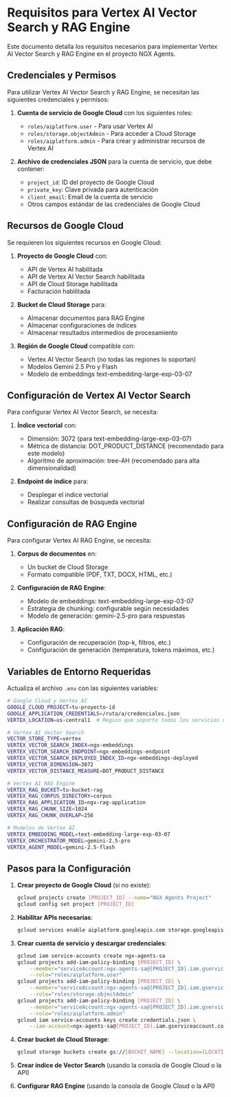 # Requisitos para Vertex AI Vector Search y RAG Engine

Este documento detalla los requisitos necesarios para implementar Vertex AI Vector Search y RAG Engine en el proyecto NGX Agents.

## Credenciales y Permisos

Para utilizar Vertex AI Vector Search y RAG Engine, se necesitan las siguientes credenciales y permisos:

1. **Cuenta de servicio de Google Cloud** con los siguientes roles:
   - `roles/aiplatform.user` - Para usar Vertex AI
   - `roles/storage.objectAdmin` - Para acceder a Cloud Storage
   - `roles/aiplatform.admin` - Para crear y administrar recursos de Vertex AI

2. **Archivo de credenciales JSON** para la cuenta de servicio, que debe contener:
   - `project_id`: ID del proyecto de Google Cloud
   - `private_key`: Clave privada para autenticación
   - `client_email`: Email de la cuenta de servicio
   - Otros campos estándar de las credenciales de Google Cloud

## Recursos de Google Cloud

Se requieren los siguientes recursos en Google Cloud:

1. **Proyecto de Google Cloud** con:
   - API de Vertex AI habilitada
   - API de Vertex AI Vector Search habilitada
   - API de Cloud Storage habilitada
   - Facturación habilitada

2. **Bucket de Cloud Storage** para:
   - Almacenar documentos para RAG Engine
   - Almacenar configuraciones de índices
   - Almacenar resultados intermedios de procesamiento

3. **Región de Google Cloud** compatible con:
   - Vertex AI Vector Search (no todas las regiones lo soportan)
   - Modelos Gemini 2.5 Pro y Flash
   - Modelo de embeddings text-embedding-large-exp-03-07

## Configuración de Vertex AI Vector Search

Para configurar Vertex AI Vector Search, se necesita:

1. **Índice vectorial** con:
   - Dimensión: 3072 (para text-embedding-large-exp-03-07)
   - Métrica de distancia: DOT_PRODUCT_DISTANCE (recomendado para este modelo)
   - Algoritmo de aproximación: tree-AH (recomendado para alta dimensionalidad)

2. **Endpoint de índice** para:
   - Desplegar el índice vectorial
   - Realizar consultas de búsqueda vectorial

## Configuración de RAG Engine

Para configurar Vertex AI RAG Engine, se necesita:

1. **Corpus de documentos** en:
   - Un bucket de Cloud Storage
   - Formato compatible (PDF, TXT, DOCX, HTML, etc.)

2. **Configuración de RAG Engine**:
   - Modelo de embeddings: text-embedding-large-exp-03-07
   - Estrategia de chunking: configurable según necesidades
   - Modelo de generación: gemini-2.5-pro para respuestas

3. **Aplicación RAG**:
   - Configuración de recuperación (top-k, filtros, etc.)
   - Configuración de generación (temperatura, tokens máximos, etc.)

## Variables de Entorno Requeridas

Actualiza el archivo `.env` con las siguientes variables:

```bash
# Google Cloud y Vertex AI
GOOGLE_CLOUD_PROJECT=tu-proyecto-id
GOOGLE_APPLICATION_CREDENTIALS=/ruta/a/credenciales.json
VERTEX_LOCATION=us-central1  # Región que soporte todos los servicios necesarios

# Vertex AI Vector Search
VECTOR_STORE_TYPE=vertex
VERTEX_VECTOR_SEARCH_INDEX=ngx-embeddings
VERTEX_VECTOR_SEARCH_ENDPOINT=ngx-embeddings-endpoint
VERTEX_VECTOR_SEARCH_DEPLOYED_INDEX_ID=ngx-embeddings-deployed
VERTEX_VECTOR_DIMENSION=3072
VERTEX_VECTOR_DISTANCE_MEASURE=DOT_PRODUCT_DISTANCE

# Vertex AI RAG Engine
VERTEX_RAG_BUCKET=tu-bucket-rag
VERTEX_RAG_CORPUS_DIRECTORY=corpus
VERTEX_RAG_APPLICATION_ID=ngx-rag-application
VERTEX_RAG_CHUNK_SIZE=1024
VERTEX_RAG_CHUNK_OVERLAP=256

# Modelos de Vertex AI
VERTEX_EMBEDDING_MODEL=text-embedding-large-exp-03-07
VERTEX_ORCHESTRATOR_MODEL=gemini-2.5-pro
VERTEX_AGENT_MODEL=gemini-2.5-flash
```

## Pasos para la Configuración

1. **Crear proyecto de Google Cloud** (si no existe):
   ```bash
   gcloud projects create [PROJECT_ID] --name="NGX Agents Project"
   gcloud config set project [PROJECT_ID]
   ```

2. **Habilitar APIs necesarias**:
   ```bash
   gcloud services enable aiplatform.googleapis.com storage.googleapis.com
   ```

3. **Crear cuenta de servicio y descargar credenciales**:
   ```bash
   gcloud iam service-accounts create ngx-agents-sa
   gcloud projects add-iam-policy-binding [PROJECT_ID] \
       --member="serviceAccount:ngx-agents-sa@[PROJECT_ID].iam.gserviceaccount.com" \
       --role="roles/aiplatform.user"
   gcloud projects add-iam-policy-binding [PROJECT_ID] \
       --member="serviceAccount:ngx-agents-sa@[PROJECT_ID].iam.gserviceaccount.com" \
       --role="roles/storage.objectAdmin"
   gcloud projects add-iam-policy-binding [PROJECT_ID] \
       --member="serviceAccount:ngx-agents-sa@[PROJECT_ID].iam.gserviceaccount.com" \
       --role="roles/aiplatform.admin"
   gcloud iam service-accounts keys create credentials.json \
       --iam-account=ngx-agents-sa@[PROJECT_ID].iam.gserviceaccount.com
   ```

4. **Crear bucket de Cloud Storage**:
   ```bash
   gcloud storage buckets create gs://[BUCKET_NAME] --location=[LOCATION]
   ```

5. **Crear índice de Vector Search** (usando la consola de Google Cloud o la API)

6. **Configurar RAG Engine** (usando la consola de Google Cloud o la API)
